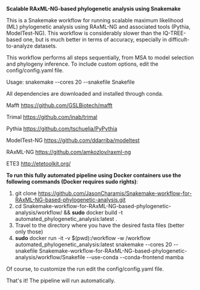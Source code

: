 **Scalable RAxML-NG-based phylogenetic analysis using Snakemake**

This is a Snakemake workflow for running scalable maximum likelihood (ML) phylogenetic analysis using RAxML-NG and associated tools (Pythia, ModelTest-NG). This workflow is considerably slower than the IQ-TREE-based one, but is much better in terms of accuracy, especially in difficult-to-analyze datasets.

This workflow performs all steps sequentially, from MSA to model selection and phylogeny inference. 
To include custom options, edit the config/config.yaml file.

Usage:
snakemake --cores 20 --snakefile Snakefile

All dependencies are downloaded and installed through conda.

Mafft
https://github.com/GSLBiotech/mafft

Trimal
https://github.com/inab/trimal

Pythia
https://github.com/tschuelia/PyPythia

ModelTest-NG
https://github.com/ddarriba/modeltest

RAxML-NG
https://github.com/amkozlov/raxml-ng

ETE3
http://etetoolkit.org/

**To run this fully automated pipeline using Docker containers use the following commands (Docker requires sudo rights)**:
1. git clone https://github.com/JasonCharamis/Snakemake-workflow-for-RAxML-NG-based-phylogenetic-analysis.git
2. cd Snakemake-workflow-for-RAxML-NG-based-phylogenetic-analysis/workflow/ && **sudo** docker build -t automated_phylogenetic_analysis:latest . 
3. Travel to the directory where you have the desired fasta files (better only those)
4. **sudo** docker run -it -v $(pwd):/workflow -w /workflow automated_phylogenetic_analysis:latest snakemake --cores 20 --snakefile Snakemake-workflow-for-RAxML-NG-based-phylogenetic-analysis/workflow/Snakefile --use-conda --conda-frontend mamba

Of course, to customize the run edit the config/config.yaml file. 

That's it! The pipeline will run automatically.



